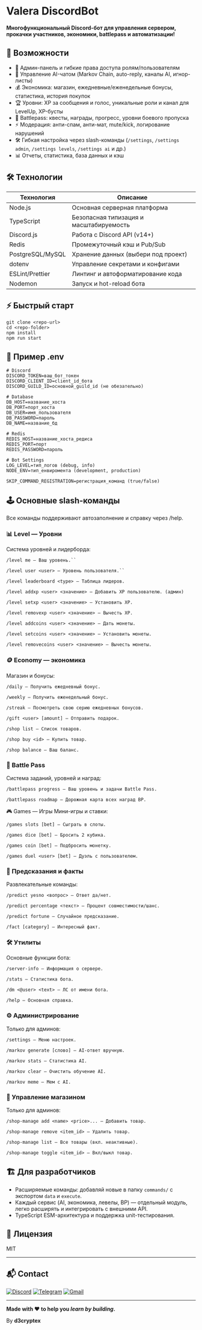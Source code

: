 # Valera DiscordBot
**Многофункциональный Discord-бот для управления сервером, прокачки участников, экономики, battlepass и автоматизации!**

## 🚀 Возможности

- 👮 Админ-панель и гибкие права доступа ролям/пользователям
- 💬 Управление AI-чатом (Markov Chain, auto-reply, каналы AI, игнор-листы)
- 💰 Экономика: магазин, ежедневные/еженедельные бонусы, статистика, история покупок
- 🏆 Уровни: XP за сообщения и голос, уникальные роли и канал для LevelUp, XP-бусты
- 🎫 Battlepass: квесты, награды, прогресс, уровни боевого пропуска
- ⚡ Модерация: анти-спам, анти-мат, mute/kick, логирование нарушений
- 🛠️ Гибкая настройка через slash-команды (`/settings`, `/settings admin`, `/settings levels`, `/settings ai` и др.)
- 📊 Отчеты, статистика, база данных и кэш

## 🛠️ Технологии

| Технология      | Описание                            |
|-----------------|-------------------------------------|
| Node.js         | Основная серверная платформа        |
| TypeScript      | Безопасная типизация и масштабируемость |
| Discord.js      | Работа с Discord API (v14+)         |
| Redis           | Промежуточный кэш и Pub/Sub         |
| PostgreSQL/MySQL| Хранение данных (выбери под проект) |
| dotenv          | Управление секретами и конфигами    |
| ESLint/Prettier | Линтинг и автоформатирование кода   |
| Nodemon     | Запуск и hot-reload бота                |

## ⚡ Быстрый старт

```text
git clone <repo-url>
cd <repo-folder>
npm install
npm run start
```

## 🔐 Пример .env

```env
# Discord
DISCORD_TOKEN=ваш_бот_токен
DISCORD_CLIENT_ID=client_id_бота
DISCORD_GUILD_ID=основной_guild_id (не обезательно) 

# Database
DB_HOST=название_хоста
DB_PORT=порт_хоста
DB_USER=имя_пользователя
DB_PASSWORD=пароль
DB_NAME=название_бд

# Redis
REDIS_HOST=название_хоста_редиса
REDIS_PORT=порт
REDIS_PASSWORD=пароль

# Bot Settings
LOG_LEVEL=тип_логов (debug, info)
NODE_ENV=тип_енвиромента (development, production)

SKIP_COMMAND_REGISTRATION=регистрация_команд (true/false)
```

## 🕹️ Основные slash-команды

Все команды поддерживают автозаполнение и справку через /help.

### 📊 Level — Уровни
Система уровней и лидерборда:

    /level me — Ваш уровень.``

    /level user <user> — Уровень пользователя.``

    /level leaderboard <type> — Таблица лидеров.
 
    /level addxp <user> <значение> — Добавить XP пользователю. (админ)

    /level setxp <user> <значение> — Установить XP.

    /level removexp <user> <значение> — Вычесть XP.

    /level addcoins <user> <значение> — Дать монеты.
 
    /level setcoins <user> <значение> — Установить монеты.

    /level removecoins <user> <значение> — Вычесть монеты.

### 🪙 Economy — экономика
Магазин и бонусы:

    /daily — Получить ежедневный бонус.

    /weekly — Получить еженедельный бонус.

    /streak — Посмотреть свою серию ежедневных бонусов.

    /gift <user> [amount] — Отправить подарок.
 
    /shop list — Список товаров.

    /shop buy <id> — Купить товар.

    /shop balance — Ваш баланс.

### 🎫 Battle Pass
Система заданий, уровней и наград:

    /battlepass progress — Ваш уровень и задачи Battle Pass.

    /battlepass roadmap — Дорожная карта всех наград BP.

🎮 Games — Игры
Мини-игры и ставки:

    /games slots [bet] — Сыграть в слоты.

    /games dice [bet] — Бросить 2 кубика.

    /games coin [bet] — Подбросить монетку.

    /games duel <user> [bet] — Дуэль с пользователем.

### 🔮 Предсказания и факты
Развлекательные команды:

    /predict yesno <вопрос> — Ответ да/нет.

    /predict percentage <текст> — Процент совместимости/шанс.

    /predict fortune — Случайное предсказание.

    /fact [category] — Интересный факт.

### 🛠️ Утилиты
Основные функции бота:

    /server-info — Информация о сервере.

    /stats — Статистика бота.

    /dm <@user> <text> — ЛС от имени бота.

    /help — Основная справка.

### ⚙️ Администрирование
Только для админов:

    /settings — Меню настроек.

    /markov generate [слово] — AI-ответ вручную.

    /markov stats — Статистика AI.

    /markov clear — Очистить обучение AI.

    /markov meme — Мем с AI.

### 🛒 Управление магазином
Только для админов:

    /shop-manage add <name> <price>... — Добавить товар.

    /shop-manage remove <item_id> — Удалить товар.

    /shop-manage list — Все товары (вкл. неактивные).

    /shop-manage toggle <item_id> — Вкл/выкл товар.

## 🏗️ Для разработчиков

- Расширяемые команды: добавляй новые в папку `commands/` с экспортом `data` и `execute`.
- Каждый сервис (AI, экономика, левелы, BP) — отдельный модуль, легко расширять и интегрировать с внешними API.
- TypeScript ESM-архитектура и поддержка unit-тестирования.

## 📄 Лицензия

MIT

---

## 📬 Contact

[![Discord](https://img.shields.io/badge/Discord-%235865F2.svg?style=flat-square&logo=discord&logoColor=white)](https://discord.com/users/6275)
[![Telegram](https://img.shields.io/badge/Telegram-2CA5E0?style=flat-square&logo=telegram&logoColor=white)](https://t.me/d3cryptex)
[![Gmail](https://img.shields.io/badge/Gmail-D14836?style=flat-square&logo=gmail&logoColor=white)](mailto:danilobocuk@gmail.com)

---

**Made with ❤️ to help you _learn by building_.**

By **d3cryptex**


